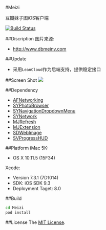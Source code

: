 #Meizi

豆瓣妹子图iOS客户端

[![Build Status](https://travis-ci.org/Sunnyyoung/Meizi.svg?branch=master)](https://travis-ci.org/Sunnyyoung/Meizi)

##Discription
图片来源:

- http://www.dbmeinv.com

##Update

- 采用`LeanCloud`作为后端支持，提供稳定接口

##Screen Shot
![](https://raw.githubusercontent.com/Sunnyyoung/Meizi/master/ScreenShot/One.png)

##Dependency
- [AFNetworking](https://github.com/AFNetworking/AFNetworking)
- [SYPhotoBrowser](https://github.com/Sunnyyoung/SYPhotoBrowser)
- [SYNavigationDropdownMenu](https://github.com/Sunnyyoung/SYNavigationDropdownMenu)
- [SYNetwork](https://github.com/Sunnyyoung/SYNetwork)
- [MJRefresh](https://github.com/CoderMJLee/MJRefresh)
- [MJExtension](https://github.com/CoderMJLee/MJExtension)
- [SDWebImage](https://github.com/rs/SDWebImage)
- [SVProgressHUD](https://github.com/TransitApp/SVProgressHUD)

##Platform
iMac 5K:

- OS X 10.11.5 (15F34)

Xcode:

- Version 7.3.1 (7D1014)
- SDK: iOS SDK 9.3
- Deployment Taget: 8.0

##Build
```bash
cd Meizi
pod install
```

##License
The [MIT License](LICENSE).
